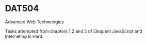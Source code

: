 # DAT504
Advanced Web Technologies

Tasks attempted from chapters 1,2 and 3 of Eloquent JavaScript and Interneting Is Hard.
